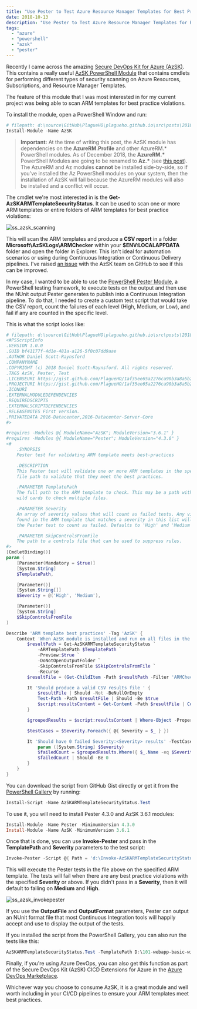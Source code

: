 ```yaml
---
title: "Use Pester to Test Azure Resource Manager Templates for Best Practices"
date: 2018-10-13
description: "Use Pester to Test Azure Resource Manager Templates for Best Practices"
tags:
  - "azure"
  - "powershell"
  - "azsk"
  - "pester"
---
```


Recently I came across the amazing [Secure DevOps Kit for Azure (AzSK)](https://azure.microsoft.com/en-gb/resources/videos/azure-friday-getting-started-with-the-secure-devops-kit-for-azure-azsk/). This contains a really useful [AzSK PowerShell Module](https://www.powershellgallery.com/packages/AzSK) that contains cmdlets for performing different types of security scanning on Azure Resources, Subscriptions, and Resource Manager Templates.

The feature of this module that I was most interested in for my current project was being able to scan ARM templates for best practice violations.

To install the module, open a PowerShell Window and run:

```powershell
# filepath: d:\source\GitHub\PlagueHO\plagueho.github.io\src\posts\2018\10\2018-10-13-use-pester-to-test-azure-resource-manager-templates-for-best-practices.md
Install-Module -Name AzSK
```

> **Important:** At the time of writing this post, the AzSK module has dependencies on the **AzureRM.Profile** and other AzureRM.\* PowerShell modules. As of December 2018, the **AzureRM.\*** PowerShell Modules are going to be renamed to **Az.\*** (see [this post](https://github.com/Azure/azure-powershell/blob/preview/documentation/announcing-az-module.md)). The AzureRM and Az modules **cannot** be installed side-by-side, so if you've installed the Az PowerShell modules on your system, then the installation of AzSK will fail because the AzureRM modules will also be installed and a conflict will occur.

The cmdlet we're most interested in is the **Get-AzSKARMTemplateSecurityStatus**. It can be used to scan one or more ARM templates or entire folders of ARM templates for best practice violations:

![ss_azsk_scanning](/assets/images/screenshots/ss_azsk_scanning.png)

This will scan the ARM templates and produce a **CSV report** in a folder **Microsoft\\AzSKLogs\\ARMChecker** within your **$ENV:LOCALAPPDATA** folder and open the folder in Explorer. This isn't ideal for automation scenarios or using during Continuous Integration or Continuous Delivery pipelines. I've raised [an issue](https://github.com/azsk/DevOpsKit/issues/267) with the AzSK team on GitHub to see if this can be improved.

In my case, I wanted to be able to use the [PowerShell Pester Module](https://github.com/pester/Pester), a PowerShell testing framework, to execute tests on the output and then use the NUnit output Pester generates to publish into a Continuous Integration pipeline. To do that, I needed to create a custom test script that would take the CSV report, count the failures of each level (High, Medium, or Low), and fail if any are counted in the specific level.

This is what the script looks like:

```powershell
# filepath: d:\source\GitHub\PlagueHO\plagueho.github.io\src\posts\2018\10\2018-10-13-use-pester-to-test-azure-resource-manager-templates-for-best-practices.md
<#PSScriptInfo
.VERSION 1.0.0
.GUID bf41177f-4d1e-481a-a126-5f0c07dd9aae
.AUTHOR Daniel Scott-Raynsford
.COMPANYNAME
.COPYRIGHT (c) 2018 Daniel Scott-Raynsford. All rights reserved.
.TAGS AzSK, Pester, Test
.LICENSEURI https://gist.github.com/PlagueHO/1af35ee65a2276ca90b3a8a5b224a5d4
.PROJECTURI https://gist.github.com/PlagueHO/1af35ee65a2276ca90b3a8a5b224a5d4
.ICONURI
.EXTERNALMODULEDEPENDENCIES
.REQUIREDSCRIPTS
.EXTERNALSCRIPTDEPENDENCIES
.RELEASENOTES First version.
.PRIVATEDATA 2016-Datacenter,2016-Datacenter-Server-Core
#>

#requires -Modules @{ ModuleName="AzSK"; ModuleVersion="3.6.1" }
#requires -Modules @{ ModuleName="Pester"; ModuleVersion="4.3.0" }
<#
    .SYNOPSIS
    Pester test for validating ARM template meets best-practices

    .DESCRIPTION
    This Pester test will validate one or more ARM templates in the specified
    file path to validate that they meet the best practices.

    .PARAMETER TemplatePath
    The full path to the ARM template to check. This may be a path with
    wild cards to check multiple files.

    .PARAMETER Severity
    An array of severity values that will count as failed tests. Any violation
    found in the ARM template that matches a severity in this list will cause
    the Pester test to count as failed. Defaults to 'High' and 'Medium'.

    .PARAMETER SkipControlsFromFile
    The path to a controls file that can be used to suppress rules.
#>
[CmdletBinding()]
param (
    [Parameter(Mandatory = $true)]
    [System.String]
    $TemplatePath,

    [Parameter()]
    [System.String[]]
    $Severity = @('High', 'Medium'),

    [Parameter()]
    [System.String]
    $SkipControlsFromFile
)

Describe 'ARM template best practices' -Tag 'AzSK' {
    Context 'When AzSK module is installed and run on all files in the Templates folder' {
        $resultPath = Get-AzSKARMTemplateSecurityStatus `
            -ARMTemplatePath $TemplatePath `
            -Preview:$true `
            -DoNotOpenOutputFolder `
            -SkipControlsFromFile $SkipControlsFromFile `
            -Recurse
        $resultFile = (Get-ChildItem -Path $resultPath -Filter 'ARMCheckerResults_*.csv')[0].FullName

        It 'Should produce a valid CSV results file ' {
            $resultFile | Should -Not -BeNullOrEmpty
            Test-Path -Path $resultFile | Should -Be $true
            $script:resultsContent = Get-Content -Path $resultFile | ConvertFrom-Csv
        }

        $groupedResults = $script:resultsContent | Where-Object -Property Status -EQ 'Failed' | Group-Object -Property Severity

        $testCases = $Severity.Foreach({ @{ Severity = $_ } })

        It 'Should have 0 failed Severity:<Severity> results' -TestCases $testCases {
            param ([System.String] $Severity)
            $failedCount = $groupedResults.Where({ $_.Name -eq $Severity })[0].Count
            $failedCount | Should -Be 0
        }
    }
}
```

You can download the script from GitHub Gist directly or get it from the [PowerShell Gallery](https://www.powershellgallery.com/packages/AzSKARMTemplateSecurityStatus.Test/1.0.0) by running:

```powershell
Install-Script -Name AzSKARMTemplateSecurityStatus.Test
```

To use it, you will need to install Pester 4.3.0 and AzSK 3.6.1 modules:

```powershell
Install-Module -Name Pester -MinimumVersion 4.3.0
Install-Module -Name AzSK -MinimumVersion 3.6.1
```

Once that is done, you can use **Invoke-Pester** and pass in the **TemplatePath** and **Severity** parameters to the test script:

```powershell
Invoke-Pester -Script @{ Path = 'd:\Invoke-AzSKARMTemplateSecurityStatusPesterTest.ps1'; Parameters = @{ TemplatePath = 'D:\101-webapp-basic-windows\azuredeploy.json' }}
```

This will execute the Pester tests in the file above on the specified ARM template. The tests will fail when there are any best practice violations with the specified **Severity** or above. If you didn't pass in a **Severity**, then it will default to failing on **Medium** and **High**.

![ss_azsk_invokepester](/assets/images/screenshots/ss_azsk_invokepester.png)

If you use the **OutputFile** and **OutputFormat** parameters, Pester can output an NUnit format file that most Continuous Integration tools will happily accept and use to display the output of the tests.

If you installed the script from the PowerShell Gallery, you can also run the tests like this:

```powershell
AzSKARMTemplateSecurityStatus.Test -TemplatePath D:\101-webapp-basic-windows\azuredeploy.json
```

Finally, if you're using Azure DevOps, you can also get this function as part of the Secure DevOps Kit (AzSK) CICD Extensions for Azure in the [Azure DevOps Marketplace](https://marketplace.visualstudio.com/items?itemName=azsdktm.AzSDK-task).

Whichever way you choose to consume AzSK, it is a great module and well worth including in your CI/CD pipelines to ensure your ARM templates meet best practices.
